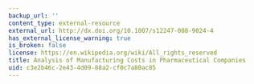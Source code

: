 ```yaml
---
backup_url: ''
content_type: external-resource
external_url: http://dx.doi.org/10.1007/s12247-008-9024-4
has_external_license_warning: true
is_broken: false
license: https://en.wikipedia.org/wiki/All_rights_reserved
title: Analysis of Manufacturing Costs in Pharmaceutical Companies
uid: c3e2b46c-2e43-4d09-88a2-cf0c7a80ac85
---
```

